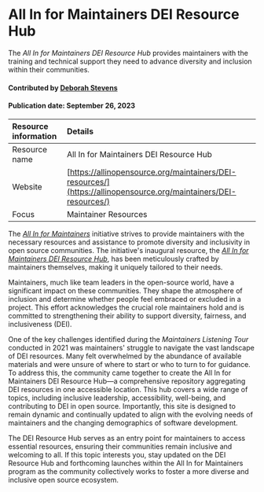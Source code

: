 # All In for Maintainers DEI Resource Hub

<!--deck text start-->
The *All In for Maintainers DEI Resource Hub* provides maintainers with the training and technical support they need to advance diversity and inclusion within their communities.
<!--deck text end-->

#### Contributed by [Deborah Stevens](https://github.com/haikudeb)
#### Publication date: September 26, 2023

Resource information | Details 
:--- | :--- 
Resource name | All In for Maintainers DEI Resource Hub
Website  | [https://allinopensource.org/maintainers/DEI-resources/](https://allinopensource.org/maintainers/DEI-resources/)
Focus | Maintainer Resources

The  *[All In for Maintainers](https://allinopensource.org/maintainers/)*  initiative strives to provide maintainers with the necessary resources and assistance to promote diversity and inclusivity in open source communities. The initiative's inaugural resource, the *[All In for Maintainers DEI Resource Hub](https://allinopensource.org/maintainers/DEI-resources/)*, has been meticulously crafted by maintainers themselves, making it uniquely tailored to their needs.     


Maintainers, much like team leaders in the open-source world, have a significant impact on these communities. They shape the atmosphere of inclusion and determine whether people feel embraced or excluded in a project. This effort acknowledges the crucial role maintainers hold and is committed to strengthening their ability to support diversity, fairness, and inclusiveness (DEI).

One of the key challenges identified during the *Maintainers Listening Tour* conducted in 2021 was maintainers' struggle to navigate the vast landscape of DEI resources. Many felt overwhelmed by the abundance of available materials and were unsure of where to start or who to turn to for guidance. To address this, the community came together to create the  All In for Maintainers DEI Resource Hub—a comprehensive repository aggregating DEI resources in one accessible location. This hub covers a wide range of topics, including inclusive leadership, accessibility, well-being, and contributing to DEI in open source. Importantly, this site is designed to remain dynamic and continually updated to align with the evolving needs of maintainers and the changing demographics of software development.

The DEI Resource Hub serves as an entry point for maintainers to access essential resources, ensuring their communities remain inclusive and welcoming to all. If this topic interests you, stay updated on the DEI Resource Hub and forthcoming launches within the All In for Maintainers program as the community collectively works to foster a more diverse and inclusive open source ecosystem.

<!---
Publish: no
Topics: projects and organizations, inclusivity, online learning
Pinned: no
RSS update: 2023-09-26
--->

